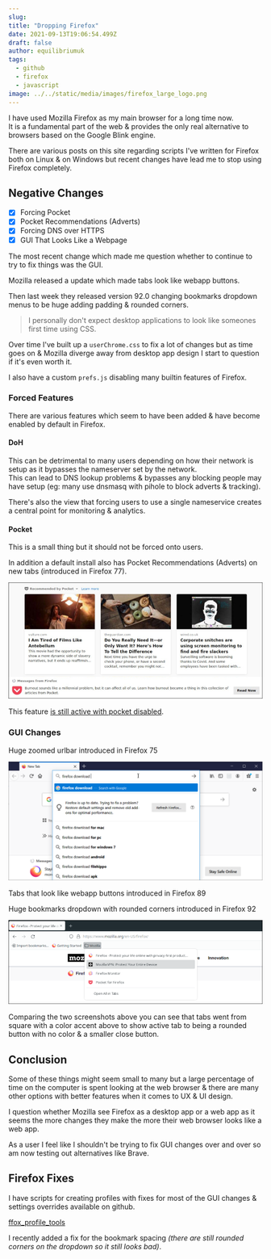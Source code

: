 ```yaml
---
slug:
title: "Dropping Firefox"
date: 2021-09-13T19:06:54.499Z
draft: false
author: equilibriumuk
tags:
  - github
  - firefox
  - javascript
image: ../../static/media/images/firefox_large_logo.png
---
```


I have used Mozilla Firefox as my main browser for a long time now.<br />
It is a fundamental part of the web & provides the only real alternative to browsers based on the Google Blink engine.

There are various posts on this site regarding scripts I've written for Firefox both on Linux & on Windows but recent changes have lead me to stop using Firefox completely.

## Negative Changes

- [x] Forcing Pocket
- [x] Pocket Recommendations (Adverts)
- [x] Forcing DNS over HTTPS
- [x] GUI That Looks Like a Webpage

The most recent change which made me question whether to continue to try to fix things was the GUI.

Mozilla released a update which made tabs look like webapp buttons.

Then last week they released version 92.0 changing bookmarks dropdown menus to be huge adding padding & rounded corners.

> I personally don't expect desktop applications to look like someones first time using CSS.

Over time I've built up a `userChrome.css` to fix a lot of changes but as time goes on & Mozilla diverge away from desktop app design I start to question if it's even worth it.

I also have a  custom `prefs.js` disabling many builtin features of Firefox.

### Forced Features

There are various features which seem to have been added & have become enabled by default in Firefox.

#### DoH

This can be detrimental to many users depending on how their network is setup as it bypasses the nameserver set by the network.<br />
This can lead to DNS lookup problems & bypasses any blocking people may have setup (eg: many use dnsmasq with pihole to block adverts & tracking).

There's also the view that forcing users to use a single nameservice creates a central point for monitoring & analytics.

#### Pocket

This is a small thing but it should not be forced onto users.

In addition a default install also has Pocket Recommendations (Adverts) on new tabs (introduced in Firefox 77).

![Firefox 77 Pocket](../../static/media/images/2021/ffox_77_pocket.png)

This feature <a href="https://twitter.com/equilibriumuk/status/1310892618679816192/photo/1" aria-label="equilibriumuk on twitter" target="_blank" rel="noopener noreferrer">is still active with pocket disabled</a>.

### GUI Changes

Huge zoomed urlbar introduced in Firefox 75

![Firefox 75 Search](../../static/media/images/2021/ffox_75_search.png)

Tabs that look like webapp buttons introduced in Firefox 89

Huge bookmarks dropdown with rounded corners introduced in Firefox 92

![Firefox 92 Menus](../../static/media/images/2021/ffox_92_menus.png)

Comparing the two screenshots above you can see that tabs went from square with a color accent above to show active tab to being a rounded button with no color & a smaller close button.

## Conclusion

Some of these things might seem small to many but a large percentage of time on the computer is spent looking at the web browser & there are many other options with better features when it comes to UX & UI design.

I question whether Mozilla see Firefox as a desktop app or a web app as it seems the more changes they make the more their web browser looks like a web app.

As a user I feel like I shouldn't be trying to fix GUI changes over and over so am now testing out alternatives like Brave.

## Firefox Fixes

I have scripts for creating profiles with fixes for most of the GUI changes & settings overrides available on github.

<a class="github" href="https://github.com/equk/ffox_profile_tools" aria-label="View on GitHub" target="_blank" rel="noopener noreferrer"><i class="fa fa-github"></i> ffox_profile_tools</a>

I recently added a fix for the bookmark spacing *(there are still rounded corners on the dropdown so it still looks bad)*.